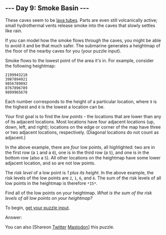 \--- Day 9: Smoke Basin ---
----------

These caves seem to be [lava tubes](https://en.wikipedia.org/wiki/Lava_tube). Parts are even still volcanically active; small hydrothermal vents release smoke into the caves that slowly settles like rain.

If you can model how the smoke flows through the caves, you might be able to avoid it and be that much safer. The submarine generates a heightmap of the floor of the nearby caves for you (your puzzle input).

Smoke flows to the lowest point of the area it's in. For example, consider the following heightmap:

```
2199943210
3987894921
9856789892
8767896789
9899965678

```

Each number corresponds to the height of a particular location, where `9` is the highest and `0` is the lowest a location can be.

Your first goal is to find the *low points* - the locations that are lower than any of its adjacent locations. Most locations have four adjacent locations (up, down, left, and right); locations on the edge or corner of the map have three or two adjacent locations, respectively. (Diagonal locations do not count as adjacent.)

In the above example, there are *four* low points, all highlighted: two are in the first row (a `1` and a `0`), one is in the third row (a `5`), and one is in the bottom row (also a `5`). All other locations on the heightmap have some lower adjacent location, and so are not low points.

The *risk level* of a low point is *1 plus its height*. In the above example, the risk levels of the low points are `2`, `1`, `6`, and `6`. The sum of the risk levels of all low points in the heightmap is therefore `*15*`.

Find all of the low points on your heightmap. *What is the sum of the risk levels of all low points on your heightmap?*

To begin, [get your puzzle input](9/input).

Answer:

You can also [Shareon [Twitter](https://twitter.com/intent/tweet?text=%22Smoke+Basin%22+%2D+Day+9+%2D+Advent+of+Code+2021&url=https%3A%2F%2Fadventofcode%2Ecom%2F2021%2Fday%2F9&related=ericwastl&hashtags=AdventOfCode) [Mastodon](javascript:void(0);)] this puzzle.